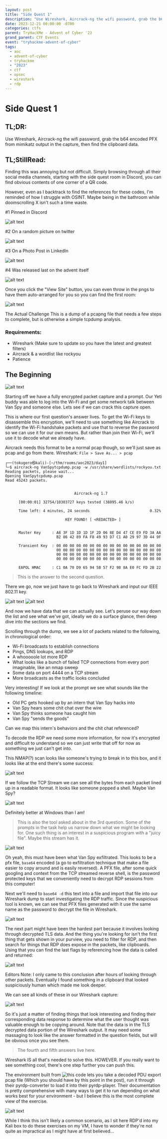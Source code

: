 ```yaml
---
layout: post
title: "Side Quest 1"
description: "Use Wireshark, Aircrack-ng the wifi password, grab the b64 encoded PFX from mimikatz output in the capture, then find the clipboard data."
date: 2023-12-21 00:00:00 -0700
categories: ctfs
parent: TryHackMe - Advent of Cyber '23
grand_parent: CTF Events
event: "tryhackme-advent-of-cyber"
tags:
  - aoc
  - advent-of-cyber
  - tryhackme
  - "2023"
  - ctf
  - opsec
  - wireshark
  - rdp
---
```

# Side Quest 1

## TL;DR:
Use Wireshark, Aircrack-ng the wifi password, grab the b64 encoded PFX from mimikatz output in the capture, then find the clipboard data.

## TL;StillRead:

Finding this was annoying but not difficult. Simply browsing through all their social media channels, starting with the side quest room in Discord, you can find obvious contents of one corner of a QR code.

However, even as I backtrack to find the references for these codes, I'm reminded of how I struggle with OSINT. Maybe being in the bathroom while doomscrolling X isn't such a time waste.

#1 Pinned in Discord

![alt text](../../../assets/images/ctf/events/tryhackme-advent-of-cyber-23/2023-12-21-side-quest-1.md/2023-12-21-side-quest-1/image.png)

#2 On a random picture on twitter

![alt text](../../../assets/images/ctf/events/tryhackme-advent-of-cyber-23/2023-12-21-side-quest-1.md/2023-12-21-side-quest-1/image-1.png)

#3 On a Photo Post in LinkedIn

![alt text](../../../assets/images/ctf/events/tryhackme-advent-of-cyber-23/2023-12-21-side-quest-1.md/2023-12-21-side-quest-1/image-2.png)

#4 Was released last on the advent itself

![alt text](../../../assets/images/ctf/events/tryhackme-advent-of-cyber-23/2023-12-21-side-quest-1.md/2023-12-21-side-quest-1/image-3.png)

Once you click the "View Site" button, you can even throw in the pngs to have them auto-arranged for you so you can find the first room:

![alt text](../../../assets/images/ctf/events/tryhackme-advent-of-cyber-23/2023-12-21-side-quest-1.md/2023-12-21-side-quest-1/image-4.png)

The Actual Challenge
This is a dump of a pcapng file that needs a few steps to complete, but is otherwise a simple tcpdump analysis.

### Requirements:

- Wireshark (Make sure to update so you have the latest and greatest filters)
- Aircrack & a wordlist like rockyou
- Patience

## The Beginning

![alt text](../../../assets/images/ctf/events/tryhackme-advent-of-cyber-23/2023-12-21-side-quest-1.md/2023-12-21-side-quest-1/image-5.png)

Starting off we have a fully encrypted packet capture and a prompt. Our Yeti buddy was able to log into the Wi-Fi and get some network talk between Van Spy and someone else. Lets see if we can crack this capture open.

This is where our first question's answer lives.
To get the Wi-Fi keys to disassemble this encryption, we'll need to use something like Aircrack to identify the Wi-Fi handshake packets and use that to reverse the password so we can use it for our own means. But rather than join their Wi-Fi, we'll use it to decode what we already have.

Aircrack needs this format to be a normal pcap though, so we'll just save as pcap and go from there. Wireshark: `File > Save As... > pcap`

```
┌──(tokugero㉿kali)-[~/thm/rooms/aoc2023/day1]
└─$ aircrack-ng VanSpytcpdump.pcap -w /usr/share/wordlists/rockyou.txt
Reading packets, please wait...
Opening VanSpytcpdump.pcap
Read 45243 packets.


                               Aircrack-ng 1.7

      [00:00:01] 32754/10303727 keys tested (38895.46 k/s)

      Time left: 4 minutes, 24 seconds                           0.32%

                           KEY FOUND! [ <REDACTED> ]


      Master Key     : A8 3F 1D 1D 1D 1F 2D 06 8E D4 47 CE E9 FD 3A AA
                       B2 86 42 89 FA F8 49 93 D7 C1 A0 29 97 3D 44 9F

      Transient Key  : 00 00 00 00 00 00 00 00 00 00 00 00 00 00 00 00
                       00 00 00 00 00 00 00 00 00 00 00 00 00 00 00 00
                       00 00 00 00 00 00 00 00 00 00 00 00 00 00 00 00
                       00 00 00 00 00 00 00 00 00 00 00 00 00 00 00 00

      EAPOL HMAC     : C1 0A 70 D9 65 94 5B 57 F2 98 8A E0 FC FD 2B 22
```

> This is the answer to the second question.

There we go, now we just have to go back to Wireshark and input our IEEE 802.11 key.

![alt text](../../../assets/images/ctf/events/tryhackme-advent-of-cyber-23/2023-12-21-side-quest-1.md/2023-12-21-side-quest-1/image-6.png)
![alt text](../../../assets/images/ctf/events/tryhackme-advent-of-cyber-23/2023-12-21-side-quest-1.md/2023-12-21-side-quest-1/image-7.png)

And now we have data that we can actually see. Let's peruse our way down the list and see what we've got, ideally we do a surface glance, then deep dive into the sections we find.

Scrolling through the dump, we see a lot of packets related to the following, in chronological order:

- Wi-Fi broadcasts to establish connections
- Pings, DNS lookups, and RDP
- A whooooole lot more RDP
- What looks like a bunch of failed TCP connections from every port imaginable, like an nmap sweep
- Some data on port 4444 on a TCP stream
- More broadcasts as the traffic looks concluded

Very interesting! If we look at the prompt we see what sounds like the following timeline:

- Old PC gets hooked up by an intern that Van Spy hacks into
- Van Spy hears some chit chat over the wire
- Van Spy thinks someone has caught him
- Van Spy "sends the goods"
  
Can we map this intern's behaviors and the chit chat referenced?

To decode the RDP we need some more information, for now it's encrypted and difficult to understand so we can just write that off for now as something we just can't get into.

This NMAP(?) scan looks like someone's trying to break in to this box, and it looks like at the end there's some success:

![alt text](../../../assets/images/ctf/events/tryhackme-advent-of-cyber-23/2023-12-21-side-quest-1.md/2023-12-21-side-quest-1/image-8.png)

If we follow the TCP Stream we can see all the bytes from each packet lined up in a readable format. It looks like someone popped a shell. Maybe Van Spy?

![alt text](../../../assets/images/ctf/events/tryhackme-advent-of-cyber-23/2023-12-21-side-quest-1.md/2023-12-21-side-quest-1/image-9.png)

Definitely better at Windows than I am!

> This is also the tool asked about in the 3rd question.
Some of the prompts in the task help us narrow down what we might be looking for. One such thing is an interest in a suspicious program with a "juicy file". Maybe this stream has it.

![alt text](../../../assets/images/ctf/events/tryhackme-advent-of-cyber-23/2023-12-21-side-quest-1.md/2023-12-21-side-quest-1/image-10.png)

Oh yeah, this must have been what Van Spy exfiltrated. This looks to be a pfx file, `base64` encoded (a go to exfiltration technique that make a file easier to copy around and is easily reversed). A PFX file, after some quick googling and context from the TCP streamed reverse shell, is the password protected keys that we conveniently need to decrypt RDP sessions from this computer!

Next we'll need to `base64 -d` this text into a file and import that file into our Wireshark dump to start investigating the RDP traffic. Since the suspicious tool is known, we can see that PFX files generated with it use the same name as the password to decrypt the file in Wireshark.

![alt text](../../../assets/images/ctf/events/tryhackme-advent-of-cyber-23/2023-12-21-side-quest-1.md/2023-12-21-side-quest-1/image-11.png)

The next part might have been the hardest part because it involves looking through decrypted TLS data. And the thing you're looking for isn't the first thing that gets shown in your purview, you need to filter for RDP, and then search for things that RDP does expose in the packets, like clipboards. Using that you can find the last flags by referencing how the data is called and returned:

![alt text](../../../assets/images/ctf/events/tryhackme-advent-of-cyber-23/2023-12-21-side-quest-1.md/2023-12-21-side-quest-1/image-12.png)

Editors Note: I only came to this conclusion after hours of looking through other packets. Eventually I found something in a clipboard that looked suspiciously human which made me look deeper.

We can see all kinds of these in our Wireshark capture:

![alt text](../../../assets/images/ctf/events/tryhackme-advent-of-cyber-23/2023-12-21-side-quest-1.md/2023-12-21-side-quest-1/image-13.png)

So it's just a matter of finding things that look interesting and finding their corresponding data response to determine what the user thought was valuable enough to be copying around. Note that the data is in the TLS decrypted data portion of the Wireshark output. It may need some massaging to look like the answer formatted in the question fields, but will be obvious once you see them.

> The fourth and fifth answers live here.

Wireshark IS all that's needed to solve this. HOWEVER. If you really want to see something cool, there's one step further you can push this.

The environment built from ![this code](https://github.com/GoSecure/pyrdp) lets you take a decoded PDU export pcap file (Which you should have by this point in the post), run it through their pyrdp-converter to load it into their pyrdp-player. Their documentation is pretty comprehensive with many ways to get it to run depending on what works best for your environment - but I believe this is the most complete view of the exercise.

![alt text](../../../assets/images/ctf/events/tryhackme-advent-of-cyber-23/2023-12-21-side-quest-1.md/2023-12-21-side-quest-1/image-14.png)

While I think this isn't likely a common scenario, as I sit here RDP'd into my Kali box to do these exercises on my VM, I have to wonder if they're not quite as impractical as I might have at first believed...
